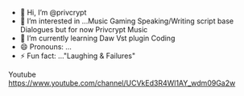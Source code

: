 - 👋 Hi, I’m @privcrypt
- 👀 I’m interested in ...Music Gaming Speaking/Writing script base Dialogues but for now Privcrypt Music
- 🌱 I’m currently learning Daw Vst plugin Coding
- 😄 Pronouns: ...
- ⚡ Fun fact: ..."Laughing & Failures"

<!---
privcrypt/privcrypt is a ✨ special ✨ repository because its `README.md` (this file) appears on your GitHub profile.
You can click the Preview link to take a look at your changes.
--->

Youtube https://www.youtube.com/channel/UCVkEd3R4Wl1AY_wdm09Ga2w
